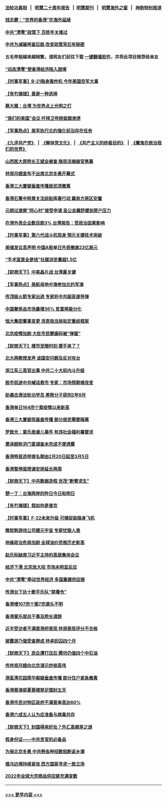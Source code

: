 #### [法轮功真相](https://github.com/gfw-breaker/truth/blob/master/README.md?t=0) &nbsp;&nbsp;|&nbsp;&nbsp; [明慧二十周年报告](https://github.com/gfw-breaker/mh-reports/blob/master/README.md?t=0) &nbsp;&nbsp;|&nbsp;&nbsp;[明慧期刊](https://github.com/gfw-breaker/mh-qikan) &nbsp;&nbsp;|&nbsp;&nbsp; [明慧海外之窗](https://github.com/gfw-breaker/mh-news/blob/master/README.md?t=0) &nbsp;&nbsp;|&nbsp;&nbsp; [神韵特别报道](https://github.com/gfw-breaker/mh-news/blob/master/shenyun.md?t=0)
#### [钱志健：“世界的香港”在海外延续](../pages/nsc415/n13553477.md?t=02040250) 
#### [中共“清零”政策下 百姓年关难过](../pages/nsc415/n13553343.md?t=02040250) 
#### [中共为减碳再留后路 改变政策背后有秘密](../pages/nsc415/n13553275.md?t=02040250) 
#### 五毛举报越来越频繁，请网友们前往下载 [一键翻墙软件](https://github.com/gfw-breaker/ssr-accounts)，并将此项目推荐给亲友
#### [“动态清零”使香港经济陷入困境](../pages/nsc415/n13553205.md?t=02040250) 
#### [【时事军事】B-21隐身轰炸机 今年美国空军大事](../pages/nsc415/n13551825.md?t=02040250) 
#### [【有冇搞错】善是一种选择](../pages/nsc415/n13551793.md?t=02040250) 
#### [蔡大雅：台湾 为世界点上光明之灯](../pages/nsc415/n13531530.md?t=02040250) 
#### [“我们的美国”会议 吁捍卫传统抵御渗透](../pages/nsc415/n13547172.md?t=02040250) 
#### [【军事热点】美军执行北约强化前沿存在任务](../pages/nsc415/n13546553.md?t=02040250) 
#### [《九评共产党》](https://github.com/begood0513/9ping.md/blob/master/README.md) &nbsp;|&nbsp; [《解体党文化》](../../../../jtdwh.md/blob/master/README.md)  &nbsp;|&nbsp; [《共产主义的终极目的》](../../../../gczydzjmd.md/blob/master/README.md) &nbsp;|&nbsp; [《魔鬼在统治我们的世界》](../../../../mgztzwmdsj.md/blob/master/README.md) 
#### [山西医大原院长王斌全被查 隐现活摘器官黑幕](../pages/nsc415/n13546509.md?t=02040250) 
#### [林郑月娥宣布不出席北京冬奥开幕式](../pages/nsc415/n13546083.md?t=02040250) 
#### [香港三大厦疑垂直传播居民须撤离](../pages/nsc415/n13544546.md?t=02040250) 
#### [香港石篱中转屋关注组贴挥春行动 冀局方原区安置](../pages/nsc415/n13544505.md?t=02040250) 
#### [元朗过渡屋“同心村”接受申请 圣公会冀舒缓㓥房户压力](../pages/nsc415/n13544082.md?t=02040250) 
#### [在港外资企业数目跌3% 台湾报告：受政治因素影响](../pages/nsc415/n13543943.md?t=02040250) 
#### [【时事军事】第六代战斗机现身 预示关键技术突破](../pages/nsc415/n13537181.md?t=02040250) 
#### [美储发议息声明 中国A股单日外资撤逾23亿美元](../pages/nsc415/n13541571.md?t=02040250) 
#### [“手术室里全是钱”社媒浏览量超1.5亿](../pages/nsc415/n13540800.md?t=02040250) 
#### [【财商天下】中美晶片战 台湾最关键](../pages/nsc415/n13540307.md?t=02040250) 
#### [【军事热点】美航母地中海参加北约军演](../pages/nsc415/n13537197.md?t=02040250) 
#### [传顶级火箭专家出逃 专家析中共超音速导弹](../pages/nsc415/n13538690.md?t=02040250) 
#### [中国奢侈品市场暴增36% 贫富两极分化](../pages/nsc415/n13538567.md?t=02040250) 
#### [恒大集团董事变更 消息指当局拟定重组框架](../pages/nsc415/n13538445.md?t=02040250) 
#### [北京疫情加剧 大批市民健康码被“弹窗”](../pages/nsc415/n13538304.md?t=02040250) 
#### [【财商天下】楼市至暗时刻 援手来了？](../pages/nsc415/n13537047.md?t=02040250) 
#### [北大两教授发声 谈国安问题及反对攻台](../pages/nsc415/n13535413.md?t=02040250) 
#### [浙江系三高官出事 中共二十大前内斗升级](../pages/nsc415/n13535153.md?t=02040250) 
#### [股市低迷中共喊话救市 专家：市场预期难改变](../pages/nsc415/n13535308.md?t=02040250) 
#### [助袭击港法轮功学员 黑帮分子获刑2年9月](../pages/nsc415/n13534971.md?t=02040250) 
#### [香港单日164宗个案疫情以来新高](../pages/nsc415/n13534965.md?t=02040250) 
#### [香港三大厦疑现垂直传播 部分居民需要隔离](../pages/nsc415/n13534947.md?t=02040250) 
#### [罗致光：童乐居虐儿事件 有违社会福利署要求](../pages/nsc415/n13534934.md?t=02040250) 
#### [萧泽颐称洪门宴调查未完成不便透露](../pages/nsc415/n13534930.md?t=02040250) 
#### [香港特首选举提名期由2月20日起至3月5日](../pages/nsc415/n13534926.md?t=02040250) 
#### [香港暂停面授课安排延长两周](../pages/nsc415/n13534902.md?t=02040250) 
#### [【财商天下】中共数据造假 世茂“断臂求生”](../pages/nsc415/n13534475.md?t=02040250) 
#### [楚一丁：台海两岸的昨日今日和明日](../pages/nsc415/n13531468.md?t=02040250) 
#### [【有冇搞错】假如你是普京](../pages/nsc415/n13532025.md?t=02040250) 
#### [【时事军事】F-22未来升级 可捕捉敌隐身飞机](../pages/nsc415/n13531675.md?t=02040250) 
#### [微软购游戏公司建元宇宙 专家忧毁人类](../pages/nsc415/n13532981.md?t=02040250) 
#### [地缘政治危局加剧 全球油价恐推历史新高](../pages/nsc415/n13528819.md?t=02040250) 
#### [赵乐际缺席习近平主持的高层集体会议](../pages/nsc415/n13532900.md?t=02040250) 
#### [经济下滑 北京放大招 市场未明显反应](../pages/nsc415/n13532848.md?t=02040250) 
#### [中共“清零”牵动世界经济 多国重建供应链](../pages/nsc415/n13532707.md?t=02040250) 
#### [传港台下达十歌手乐队“禁播令”](../pages/nsc415/n13532197.md?t=02040250) 
#### [香港增107宗个案7宗源头不明](../pages/nsc415/n13532166.md?t=02040250) 
#### [香港童乐居总干事及院长请辞](../pages/nsc415/n13532116.md?t=02040250) 
#### [近半受访者不满意港府表现 林郑表现评分不合格](../pages/nsc415/n13532146.md?t=02040250) 
#### [披露游乃强受查罪成 林卓廷囚四个月](../pages/nsc415/n13532122.md?t=02040250) 
#### [【财商天下】民企遭打压后 腾讯仍值四个中石油](../pages/nsc415/n13531603.md?t=02040250) 
#### [传林郑月娥向北京请示炒徐英伟](../pages/nsc415/n13529642.md?t=02040250) 
#### [港荃湾花园荣华阁疑垂直传播 部分住户紧急撤离](../pages/nsc415/n13529533.md?t=02040250) 
#### [香港葵涌邨夏葵楼禁足围封五天](../pages/nsc415/n13529509.md?t=02040250) 
#### [香港市民对特区政府不满意率高达60%](../pages/nsc415/n13529493.md?t=02040250) 
#### [香港六成五人认为应准备与病毒共存](../pages/nsc415/n13529453.md?t=02040250) 
#### [【财商天下】封国得来好处？外汇高顺差之谜](../pages/nsc415/n13529285.md?t=02040250) 
#### [假身份证——中共贪官的必备品](../pages/nsc415/n13529147.md?t=02040250) 
#### [为保北京冬奥 中共祭各种招数阻断返乡潮](../pages/nsc415/n13529090.md?t=02040250) 
#### [俄乌边境持续紧张 西方国家寻求一致立场](../pages/nsc415/n13529062.md?t=02040250) 
#### [2022年全球大宗商品供应链充满变数](../pages/nsc415/n13529010.md?t=02040250) 

----
#### [ >>> 更早内容 <<< ](../indexes/nsc415-earlier.md)
